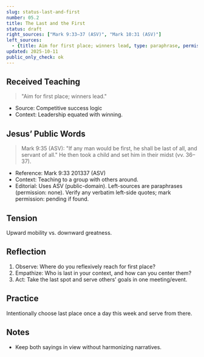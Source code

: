 ```yaml
---
slug: status-last-and-first
number: 05.2
title: The Last and the First
status: draft
right_sources: ["Mark 9:33–37 (ASV)", "Mark 10:31 (ASV)"]
left_sources:
  - {title: Aim for first place; winners lead, type: paraphrase, permission: none}
updated: 2025-10-11
public_only_check: ok
---
```


## Received Teaching
> "Aim for first place; winners lead."
- Source: Competitive success logic
- Context: Leadership equated with winning.

## Jesus’ Public Words
> Mark 9:35 (ASV): "If any man would be first, he shall be last of all, and servant of all." He then took a child and set him in their midst (vv. 36–37).
- Reference: Mark 9:33
201337 (ASV)
- Context: Teaching to a group with others around.
- Editorial: Uses ASV (public-domain). Left-sources are paraphrases (permission: none). Verify any verbatim left-side quotes; mark permission: pending if found.

## Tension
Upward mobility vs. downward greatness.

## Reflection
1. Observe: Where do you reflexively reach for first place?
2. Empathize: Who is last in your context, and how can you center them?
3. Act: Take the last spot and serve others’ goals in one meeting/event.

## Practice
Intentionally choose last place once a day this week and serve from there.

## Notes
- Keep both sayings in view without harmonizing narratives.